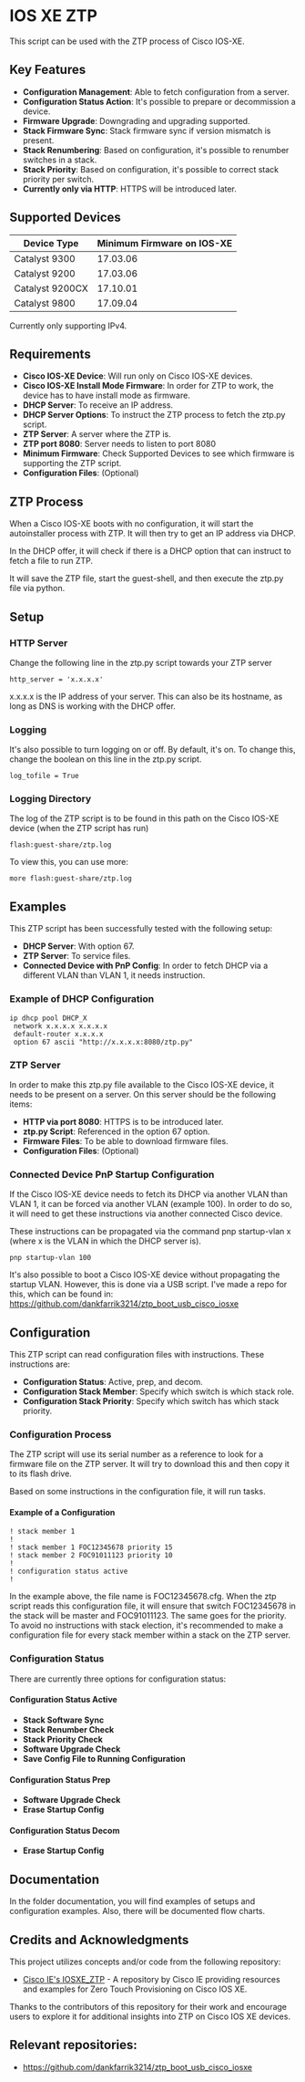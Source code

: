 
# IOS XE ZTP

This script can be used with the ZTP process of Cisco IOS-XE.

## Key Features

- **Configuration Management**: Able to fetch configuration from a server.
- **Configuration Status Action**: It's possible to prepare or decommission a device.
- **Firmware Upgrade**: Downgrading and upgrading supported.
- **Stack Firmware Sync**: Stack firmware sync if version mismatch is present.
- **Stack Renumbering**: Based on configuration, it's possible to renumber switches in a stack.
- **Stack Priority**: Based on configuration, it's possible to correct stack priority per switch.
- **Currently only via HTTP**: HTTPS will be introduced later.

## Supported Devices

| Device Type         | Minimum Firmware on IOS-XE |
|---------------------|----------------------------|
| Catalyst 9300       | 17.03.06                   |
| Catalyst 9200       | 17.03.06                   |
| Catalyst 9200CX     | 17.10.01                   |
| Catalyst 9800       | 17.09.04                   |

Currently only supporting IPv4.

## Requirements

- **Cisco IOS-XE Device**: Will run only on Cisco IOS-XE devices.
- **Cisco IOS-XE Install Mode Firmware**: In order for ZTP to work, the device has to have install mode as firmware.
- **DHCP Server**: To receive an IP address.
- **DHCP Server Options**: To instruct the ZTP process to fetch the ztp.py script.
- **ZTP Server**: A server where the ZTP is.
- **ZTP port 8080**: Server needs to listen to port 8080
- **Minimum Firmware**: Check Supported Devices to see which firmware is supporting the ZTP script.
- **Configuration Files**: (Optional)

## ZTP Process

When a Cisco IOS-XE boots with no configuration, it will start the autoinstaller process with ZTP. It will then try to get an IP address via DHCP. 

In the DHCP offer, it will check if there is a DHCP option that can instruct to fetch a file to run ZTP. 

It will save the ZTP file, start the guest-shell, and then execute the ztp.py file via python.

## Setup

### HTTP Server
Change the following line in the ztp.py script towards your ZTP server
```
http_server = 'x.x.x.x'
```

x.x.x.x is the IP address of your server. This can also be its hostname, as long as DNS is working with the DHCP offer.

### Logging
It's also possible to turn logging on or off. By default, it's on. To change this, change the boolean on this line in the ztp.py script.
```
log_tofile = True
```

### Logging Directory
The log of the ZTP script is to be found in this path on the Cisco IOS-XE device (when the ZTP script has run)
```
flash:guest-share/ztp.log
```

To view this, you can use more:

```
more flash:guest-share/ztp.log
```

## Examples

This ZTP script has been successfully tested with the following setup:

- **DHCP Server**: With option 67.
- **ZTP Server**: To service files.
- **Connected Device with PnP Config**: In order to fetch DHCP via a different VLAN than VLAN 1, it needs instruction.

### Example of DHCP Configuration
```
ip dhcp pool DHCP_X
 network x.x.x.x x.x.x.x
 default-router x.x.x.x
 option 67 ascii "http://x.x.x.x:8080/ztp.py"
```

### ZTP Server
In order to make this ztp.py file available to the Cisco IOS-XE device, it needs to be present on a server. On this server should be the following items:

- **HTTP via port 8080**: HTTPS is to be introduced later.
- **ztp.py Script**: Referenced in the option 67 option.
- **Firmware Files**: To be able to download firmware files.
- **Configuration Files**: (Optional)

### Connected Device PnP Startup Configuration
If the Cisco IOS-XE device needs to fetch its DHCP via another VLAN than VLAN 1, it can be forced via another VLAN (example 100). In order to do so, it will need to get these instructions via another connected Cisco device. 

These instructions can be propagated via the command pnp startup-vlan x (where x is the VLAN in which the DHCP server is).

```
pnp startup-vlan 100
```

It's also possible to boot a Cisco IOS-XE device without propagating the startup VLAN. However, this is done via a USB script. I've made a repo for this, which can be found in: https://github.com/dankfarrik3214/ztp_boot_usb_cisco_iosxe

## Configuration

This ZTP script can read configuration files with instructions. These instructions are:

- **Configuration Status**: Active, prep, and decom.
- **Configuration Stack Member**: Specify which switch is which stack role.
- **Configuration Stack Priority**: Specify which switch has which stack priority.

### Configuration Process
The ZTP script will use its serial number as a reference to look for a firmware file on the ZTP server. It will try to download this and then copy it to its flash drive. 

Based on some instructions in the configuration file, it will run tasks.

#### Example of a Configuration
```
! stack member 1
!
! stack member 1 FOC12345678 priority 15
! stack member 2 FOC91011123 priority 10
!
! configuration status active
!
```


In the example above, the file name is FOC12345678.cfg. When the ztp script reads this configuration file, it will ensure that switch FOC12345678 in the stack will be master and FOC91011123. The same goes for the priority. To avoid no instructions with stack election, it's recommended to make a configuration file for every stack member within a stack on the ZTP server.

### Configuration Status
There are currently three options for configuration status:

#### Configuration Status Active
- **Stack Software Sync**
- **Stack Renumber Check**
- **Stack Priority Check**
- **Software Upgrade Check**
- **Save Config File to Running Configuration**

#### Configuration Status Prep
- **Software Upgrade Check**
- **Erase Startup Config**

#### Configuration Status Decom
- **Erase Startup Config**

## Documentation

In the folder documentation, you will find examples of setups and configuration examples.
Also, there will be documented flow charts.

## Credits and Acknowledgments

This project utilizes concepts and/or code from the following repository:

- [Cisco IE's IOSXE_ZTP](https://github.com/cisco-ie/IOSXE_ZTP) - A repository by Cisco IE providing resources and examples for Zero Touch Provisioning on Cisco IOS XE.

Thanks to the contributors of this repository for their work and encourage users to explore it for additional insights into ZTP on Cisco IOS XE devices.

## Relevant repositories:

- https://github.com/dankfarrik3214/ztp_boot_usb_cisco_iosxe
